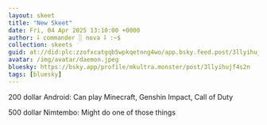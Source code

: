 ```yaml
---
layout: skeet
title: "New Skeet"
date: Fri, 04 Apr 2025 13:10:00 +0000
author: ⸸ commander ░ nova ⸸ :~$
collection: skeets
guid: at://did:plc:zzofxcatgqb5wpkqetnng4wo/app.bsky.feed.post/3llyihujf4s2n
avatar: /img/avatar/daemon.jpeg
bluesky: https://bsky.app/profile/mkultra.monster/post/3llyihujf4s2n
tags: [bluesky]
---
```


200 dollar Android: Can play Minecraft, Genshin Impact, Call of Duty

500 dollar Nimtembo: Might do one of those things
